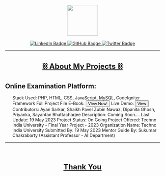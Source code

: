<div id="header" align="center">
  <img src="https://media.giphy.com/media/M9gbBd9nbDrOTu1Mqx/giphy.gif" width="100"/>
</div><br>
<div id="badges" align="center">
  <a href="https://www.linkedin.com/in/iayansarkar/">
    <img src="https://img.shields.io/badge/LinkedIn-orange?style=for-the-badge&logo=linkedin&logoColor=white" alt="LinkedIn Badge"/>
  </a>
  <a href="https://github.com/iayansarkar">
    <img src="https://img.shields.io/badge/GitHub-green?style=for-the-badge&logo=github&logoColor=white" alt="GitHub Badge"/>
  </a>
  <a href="https://twitter.com/iayansarkar">
    <img src="https://img.shields.io/badge/Twitter-yellow?style=for-the-badge&logo=twitter&logoColor=white" alt="Twitter Badge"/>
  </a>
</div>

---

<div align="center">

<h1 style="font-size: 24px; text-decoration: underline;"> ⛓ About My Projects ⛓ </h1>

</div>

## Online Examination Platform:
<ol>
 Stack Used: PHP, HTML, CSS, JavaScript, MySQL, CodeIgniter Framework
 Full Project File E-Book: <button>View Now!</button>
 Live Demo: <button>View</button>
 Contributors: Ayan Sarkar, Shaikh Pavel Zubin Nawaz, Dipanita Ghosh, Priyanka, Sayantan Bhattacharjee
 Description: Coming Soon....
 Last Update: 19 May 2023
 Project Status: On Going
 Project Offered: Techno India University - Final Year Project - 2023
 Organization Name: Techno India University
 Submitted By: 19 May 2023
 Mentor Guide By: Sukumar Chakraborty (Assistant Professor - AI Department)
</ol>



---
<div align="center"><br>
<h2 style="font-size: 24px; text-decoration: underline;"> Thank You </h2>
</div>

